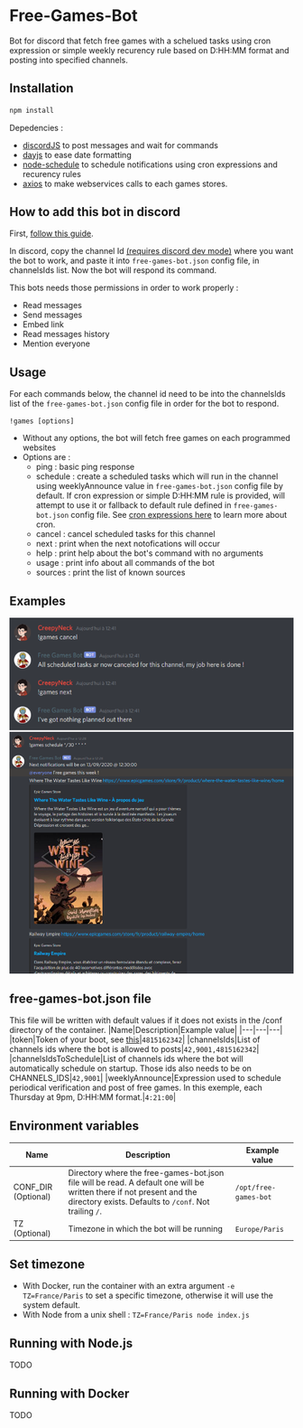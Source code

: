 # Free-Games-Bot

Bot for discord that fetch free games with a schelued tasks using cron expression or simple weekly recurency rule based on D:HH:MM format and posting into specified channels.

## Installation
```bash
npm install
```
Depedencies :
- [discordJS](https://discord.js.org/?source=post_page---------------------------#/) to post messages and wait for commands
- [dayjs](https://day.js.org/) to ease date formatting
- [node-schedule](https://www.npmjs.com/package/node-schedule) to schedule notifications using cron expressions and recurency rules
- [axios](https://www.npmjs.com/package/axios) to make webservices calls to each games stores.

## How to add this bot in discord
First, [follow this guide](https://discordjs.guide/).

In discord, copy the channel Id [(requires discord dev mode)](https://www.discordia.me/en/developer-mode) where you want the bot to work, and paste it into `free-games-bot.json` config file, in channelsIds list. Now the bot will respond its command.

This bots needs those permissions in order to work properly :
 - Read messages
 - Send messages
 - Embed link
 - Read messages history
 - Mention everyone


## Usage
For each commands below, the channel id need to be into the channelsIds list of the `free-games-bot.json` config file in order for the bot to respond.

```
!games [options]
```
- Without any options, the bot will fetch free games on each programmed websites
- Options are :
  - ping : basic ping response
  - schedule : create a scheduled tasks which will run in the channel using weeklyAnnounce value in `free-games-bot.json` config file by default. If cron expression or simple D:HH:MM rule is provided, will attempt to use it or fallback to default rule defined in `free-games-bot.json` config file. See [cron expressions here](https://crontab.guru/every-day-at-1am) to learn more about cron.
  - cancel : cancel scheduled tasks for this channel
  - next : print when the next notofications will occur
  - help : print help about the bot's command with no arguments
  - usage : print info about all commands of the bot
  - sources : print the list of known sources

## Examples
![Example 1](./img/cancel.png)
![Example 2](./img/schedule.png)

## free-games-bot.json file

This file will be written with default values if it does not exists in the /conf directory of the container.
|Name|Description|Example value|
|---|---|---|
|token|Token of your boot, see [this](https://discordjs.guide/preparations/setting-up-a-bot-application.html#your-token)|`4815162342`|
|channelsIds|List of channels ids where the bot is allowed to posts|`42,9001,4815162342`|
|channelsIdsToSchedule|List of channels ids where the bot will automatically schedule on startup. Those ids also needs to be on CHANNELS_IDS|`42,9001`|
|weeklyAnnounce|Expression used to schedule periodical verification and post of free games. In this exemple, each Thursday at 9pm, D:HH:MM format.|`4:21:00`|

## Environment variables

|Name|Description|Example value|
|---|---|---|
|CONF_DIR (Optional)|Directory where the free-games-bot.json file will be read. A default one will be written there if not present and the directory exists. Defaults to `/conf`. Not trailing `/`. |`/opt/free-games-bot`|
|TZ (Optional)|Timezone in which the bot will be running|`Europe/Paris`|

## Set timezone

- With Docker, run the container with an extra argument `-e TZ=France/Paris` to set a specific timezone, otherwise it will use the system default.
- With Node from a unix shell : `TZ=France/Paris node index.js`

## Running with Node.js

TODO

## Running with Docker

TODO

